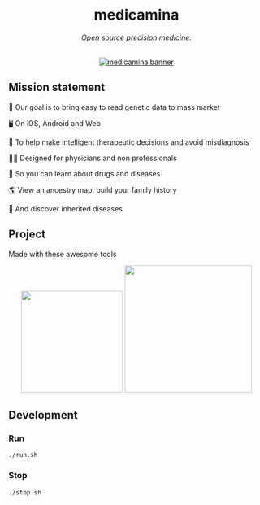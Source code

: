 <div align="center">
  <h1>medicamina</h1>
  <i>Open source precision medicine.</i>
</div>

<br />

<div align="center">

  [![medicamina banner](https://raw.githubusercontent.com/medicamina/medicamina/main/docs/banner.png)](https://github.com/medicamina)

</div>

## Mission statement

🧬 Our goal is to bring easy to read genetic data to mass market

🖥 On iOS, Android and Web

💊 To help make intelligent therapeutic decisions and avoid misdiagnosis

👩‍⚕️ Designed for physicians and non professionals

📖 So you can learn about drugs and diseases

🌎 View an ancestry map, build your family history

🤧 And discover inherited diseases

## Project 

Made with these awesome tools

<div align="center">
  <img src="https://raw.githubusercontent.com/medicamina/medicamina/main/docs/flutter.png" width="200" />
  <img src="https://raw.githubusercontent.com/medicamina/medicamina/main/docs/supabase.png" width="250" />
</div>


## Development

### Run

`./run.sh`

### Stop

`./stop.sh`
